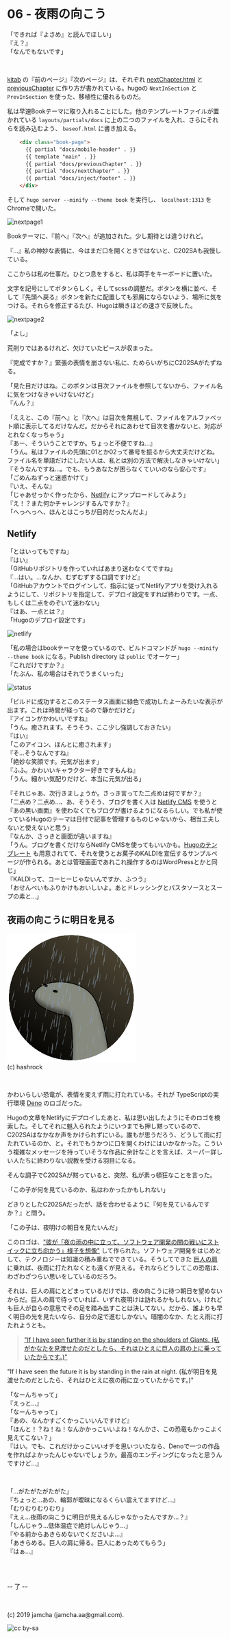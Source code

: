 

# 06 - 夜雨の向こう

「できれば『よさめ』と読んでほしい」  
『え？』  
「なんでもないです」

<br>

[kitab](https://github.com/darshanbaral/kitab) の『前のページ』『次のページ』は、それぞれ [nextChapter.html](https://github.com/darshanbaral/kitab/blob/master/layouts/partials/nextChapter.html) と[previousChapter](https://github.com/darshanbaral/kitab/blob/master/layouts/partials/previousChapter.html) に作り方が書かれている。hugoの `NextInSection` と `PrevInSection` を使った、移植性に優れるものだ。

私は早速Bookテーマに取り入れることにした。他のテンプレートファイルが置かれている `layouts/partials/docs` に上の二つのファイルを入れ、さらにそれらを読み込むよう、 `baseof.html` に書き加える。

```html
    <div class="book-page">
      {{ partial "docs/mobile-header" . }}
      {{ template "main" . }}
      {{ partial "docs/previousChapter" . }}
      {{ partial "docs/nextChapter" . }}
      {{ partial "docs/inject/footer" . }}
    </div>
```

そして `hugo server --minify --theme book` を実行し、 `localhost:1313` をChromeで開いた。

![nextpage1](./nextpage1.png)

Bookテーマに、『前へ』『次へ』が追加された。少し期待とは違うけれど。

『…』私の神妙な表情に、今はまだ口を開くときではないと、C202SAも我慢している。

ここからは私の仕事だ。ひとつ息をすると、私は両手をキーボードに置いた。

文字を記号にしてボタンらしく。そしてscssの調整だ。ボタンを横に並べ、そして『先頭へ戻る』ボタンを新たに配置しても邪魔にならないよう、場所に気をつける。それらを修正するたび、Hugoは瞬きほどの速さで反映した。

![nextpage2](./nextpage2.png)

「よし」

荒削りではあるけれど、欠けていたピースが収まった。

『完成ですか？』緊張の表情を崩さない私に、ためらいがちにC202SAがたずねる。

「見た目だけはね。このボタンは目次ファイルを参照してないから、ファイル名に気をつけなきゃいけないけど」  
『んん？』

「ええと、この『前へ』と『次へ』は目次を無視して、ファイルをアルファベット順に表示してるだけなんだ。だからそれにあわせて目次を書かないと、対応がとれなくなっちゃう」  
『あー、そういうことですか。ちょっと不便ですね…』  
「うん。私はファイルの先頭に01とか02って番号を振るから大丈夫だけどね。ファイル名を単語だけにしたい人は、私とは別の方法で解決しなきゃいけない」  
『そうなんですね…。でも、もうあなたが困らなくていいのなら安心です」  
「ごめんねずっと迷惑かけて」  
『いえ、そんな』  
「じゃあせっかく作ったから、[Netlify](https://app.netlify.com/) にアップロードしてみよう」  
『え！？また何かチャレンジするんですか？』  
「へっへっへ、ほんとはこっちが目的だったんだよ」

## Netlify

「とはいってもですね」  
『はい』  
「GitHubリポジトリを作っていればあまり迷わなくてですね」  
『…はい。…なんか、むずむずする口調ですけど』  
「GitHubアカウントでログインして、指示に従ってNetlifyアプリを受け入れるようにして、リポジトリを指定して、デプロイ設定をすれば終わりです。一点、もしくは二点をのぞいて迷わない」  
『はあ、一点とは？』  
「Hugoのデプロイ設定です」

![netlify](./netlify.png)

「私の場合はbookテーマを使っているので、ビルドコマンドが `hugo --minify --theme book` になる。Publish directory は `public` でオーケー」  
『これだけですか？』  
「たぶん、私の場合はそれでうまくいった」

![status](./status.png)

「ビルドに成功するとこのステータス画面に緑色で成功したよーみたいな表示が出ます。これは時間が経ってるので静かだけど」  
『アイコンがかわいいですね』  
「うん。癒されます。そうそう、ここ少し強調しておきたい」  
『はい』  
「このアイコン、ほんとに癒されます」  
『そ…そうなんですね』  
「絶妙な笑顔です。元気が出ます」  
『ふふ。かわいいキャラクター好きですもんね』  
「うん。細かい気配りだけど、本当に元気が出る」  

『それじゃあ、次行きましょうか。さっき言ってた二点めは何ですか？』  
「二点め？二点め…、あ、そうそう、ブログを書く人は [Netlify CMS](https://www.netlifycms.org/) を使うと『あの黒い画面』を使わなくてもブログが書けるようになるらしい。でも私が使っているHugoのテーマは日付で記事を管理するものじゃないから、相当工夫しないと使えないと思う」  
『なんか、さっきと画面が違いますね』  
「うん。ブログを書くだけならNetlify CMSを使ってもいいかも。[Hugoのテンプレート](https://www.netlifycms.org/docs/start-with-a-template/) も用意されてて、それを使うとお菓子のKALDIを宣伝するサンプルページが作られる。あとは管理画面であれこれ操作するのはWordPressとかと同じ」  
『KALDIって、コーヒーじゃないんですか、ふつう』  
「おせんべいもふりかけもおいしいよ。あとドレッシングとパスタソースとスープの素と…」

## 夜雨の向こうに明日を見る

![deno-circle-24fps.gif](https://github.com/denolib/animated-deno-logo/blob/master/deno-circle-24fps.gif?raw=true)  
(c) hashrock

<br>

かわいらしい恐竜が、表情を変えず雨に打たれている。それが TypeScriptの実行環境 [Deno](https://github.com/denoland/deno) のロゴだった。

Hugoの文章をNetlifyにデプロイしたあと、私は思い出したようにそのロゴを検索した。そしてそれに魅入られたようにいつまでも押し黙っているので、C202SAはなかなか声をかけられずにいる。誰もが思うだろう、どうして雨に打たれているのか、と。それでもうかつに口を開くわけにはいかなかった。こういう複雑なメッセージを持っていそうな作品に余計なことを言えば、スーパー詳しい人たちに終わりない説教を受ける羽目になる。

そんな調子でC202SAが黙っていると、突然、私が素っ頓狂なことを言った。

「この子が何を見ているのか、私はわかったかもしれない」

どきりとしたC202SAだったが、話を合わせるように『何を見ているんですか？』と問う。

「この子は、夜明けの朝日を見たいんだ」

このロゴは、["彼が「夜の雨の中に立って、ソフトウェア開発の闇の戦いにストイックに立ち向かう」様子を想像"](http://hashrock.hatenablog.com/entry/2019/02/04/040505) して作られた。ソフトウェア開発をはじめとして、テクノロジーは知識の積み重ねでできている。そうしてできた [巨人の肩](https://en.wikipedia.org/wiki/Standing_on_the_shoulders_of_giants) に乗れば、夜雨に打たれなくとも遠くが見える。それならどうしてこの恐竜は、わざわざつらい思いをしているのだろう。

それは、巨人の肩にとどまっているだけでは、夜の向こうに待つ朝日を望めないからだ。巨人の肩で待っていれば、いずれ夜明けは訪れるかもしれない。けれども巨人が自らの意思でその足を踏み出すことは決してない。だから、誰よりも早く明日の光を見たいなら、自分の足で進むしかない。暗闇のなか、たとえ雨に打たれようとも。

> ["If I have seen further it is by standing on the shoulders of Giants. (私がかなたを見渡せたのだとしたら、それはひとえに巨人の肩の上に乗っていたからです。)"](https://ja.wikipedia.org/wiki/%E5%B7%A8%E4%BA%BA%E3%81%AE%E8%82%A9%E3%81%AE%E4%B8%8A)

"If I have seen the future it is by standing in the rain at night. (私が明日を見渡せたのだとしたら、それはひとえに夜の雨に立っていたからです。)"

「なーんちゃって」  
『えっと…』  
「なーんちゃって」  
『あの、なんかすごくかっこいいんですけど』  
「ほんと！？ね！ね！なんかかっこいいよね！なんかさ、この恐竜もかっこよく見えてこない？」  
『はい。でも、これだけかっこいいオチを思いついたなら、Denoで一つの作品を作ればよかったんじゃないでしょうか。最高のエンディングになったと思うんですけど…』  

<br>

「…がたがたがたがた」  
『ちょっと…あの、輪郭が曖昧になるくらい震えてますけど…』  
「むりむりむりむり」  
『えぇ…夜雨の向こうに明日が見えるんじゃなかったんですか…？』  
「しんじゃう…低体温症で絶対しんじゃう…」  
『やる前からあきらめないでくださいよ…』  
「あきらめる。巨人の肩に帰る。巨人にあっためてもらう」  
『はぁ…』

<br>
<br>

-- 了 --

<br>
<br>
(c) 2019 jamcha (jamcha.aa@gmail.com).

![cc by-sa](https://i.creativecommons.org/l/by-sa/4.0/88x31.png)

